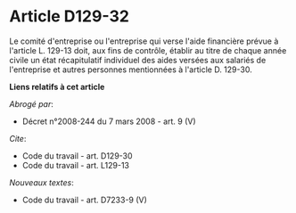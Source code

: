 # Article D129-32

Le comité d'entreprise ou l'entreprise qui verse l'aide financière prévue à l'article L. 129-13 doit, aux fins de contrôle,
établir au titre de chaque année civile un état récapitulatif individuel des aides versées aux salariés de l'entreprise et
autres personnes mentionnées à l'article D. 129-30.

**Liens relatifs à cet article**

_Abrogé par_:

  - Décret n°2008-244 du 7 mars 2008 - art. 9 (V)

_Cite_:

  - Code du travail - art. D129-30
  - Code du travail - art. L129-13

_Nouveaux textes_:

  - Code du travail - art. D7233-9 (V)
